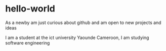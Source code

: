# hello-world
As a newby am just curious about github and am open to new projects and ideas

I am a student at the ict university Yaounde Cameroon, I am studying software engineering
